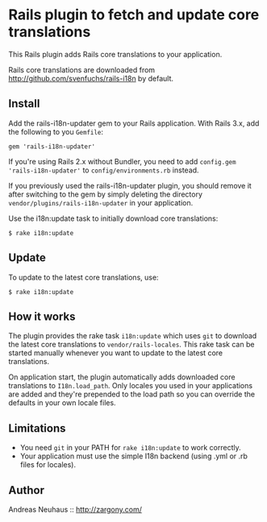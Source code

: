 Rails plugin to fetch and update core translations
==================================================

This Rails plugin adds Rails core translations to your application.

Rails core translations are downloaded from <http://github.com/svenfuchs/rails-i18n> by default.

Install
-------

Add the rails-i18n-updater gem to your Rails application. With Rails 3.x, add the
following to you `Gemfile`:

    gem 'rails-i18n-updater'

If you're using Rails 2.x without Bundler, you need to add `config.gem 'rails-i18n-updater'`
to `config/environments.rb` instead.

If you previously used the rails-i18n-updater plugin, you should remove it after
switching to the gem by simply deleting the directory `vendor/plugins/rails-i18n-updater`
in your application.

Use the i18n:update task to initially download core translations:

    $ rake i18n:update

Update
------

To update to the latest core translations, use:

    $ rake i18n:update

How it works
------------

The plugin provides the rake task `i18n:update` which uses `git` to download the latest core translations to `vendor/rails-locales`. This rake task can be started manually whenever you want to update to the latest core translations.

On application start, the plugin automatically adds downloaded core translations to `I18n.load_path`. Only locales you used in your applications are added and they're prepended to the load path so you can override the defaults in your own locale files.

Limitations
-----------

- You need `git` in your PATH for `rake i18n:update` to work correctly.
- Your application must use the simple I18n backend (using .yml or .rb files for locales).

Author
------

Andreas Neuhaus :: <http://zargony.com/>
